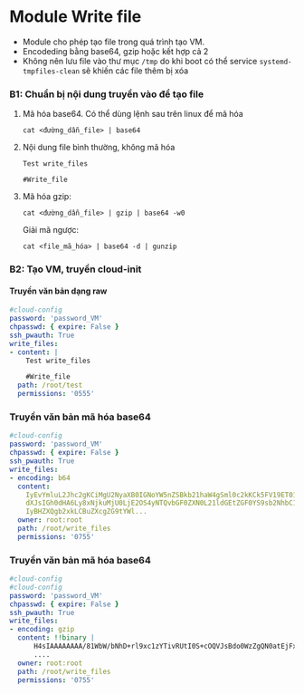 # Module Write file

- Module cho phép tạo file trong quá trình tạo VM.
- Encodeding bằng base64, gzip hoặc kết hợp cả 2
- Không nên lưu file vào thư mục `/tmp` do khi boot có thể service `systemd-tmpfiles-clean` sẽ khiến các file thêm bị xóa

### B1: Chuẩn bị nội dung truyền vào để tạo file
1. Mã hóa base64. Có thể dùng lệnh sau trên linux để mã hóa
    ```
    cat <đường_dẫn_file> | base64
    ```
2. Nội dung file bình thường, không mã hóa
    ```
    Test write_files

    #Write_file
    ```
3. Mã hóa gzip:
    ```
    cat <đường_dẫn_file> | gzip | base64 -w0 
    ```
    Giải mã ngược:
    ```
    cat <file_mã_hóa> | base64 -d | gunzip
    ```

### B2: Tạo VM, truyền cloud-init
#### Truyền văn bản dạng raw
```yaml
#cloud-config
password: 'password_VM'
chpasswd: { expire: False }
ssh_pwauth: True
write_files:
- content: |
    Test write_files

    #Write_file
  path: /root/test
  permissions: '0555'
```

### Truyền văn bản mã hóa base64
```yaml
#cloud-config
password: 'password_VM'
chpasswd: { expire: False }
ssh_pwauth: True
write_files:
- encoding: b64
  content: 
    IyEvYmluL2Jhc2gKCiMgU2NyaXB0IGNoYW5nZSBkb21haW4gSml0c2kKCk5FV19ET01BSU49JChj
    dXJsIGh0dHA6Ly8xNjkuMjU0LjE2OS4yNTQvbGF0ZXN0L21ldGEtZGF0YS9sb2NhbC1pcHY0KQoK
    IyBHZXQgb2xkLCBuZXcgZG9tYWl...
  owner: root:root
  path: /root/write_files
  permissions: '0755'
```


### Truyền văn bản mã hóa base64
```yaml
#cloud-config
#cloud-config
password: 'password_VM'
chpasswd: { expire: False }
ssh_pwauth: True
write_files:
- encoding: gzip
  content: !!binary |
      H4sIAAAAAAAA/81WbW/bNhD+rl9xc1zYTivRUtI0S+cOQVJsBdo0WzZgQN0atEjFxCRKJSk7QdL/viMl2XLipGn2gimBTB3vnrvjHR9y6zsyFZJMqZ55W3B8CIpLvoCCar3IFUPZEZWz4z/gZEblzzmFozQvGfzGaebh5E/cgJBJDtml/pxOVJ6bibNlQCUDRieUZUL2q2k3rucHKx95ymrhJBx1+zE1QEqtSJrHNCVMKB4bZ0p0rERhNNHclEVgLgxcw7niReV+hF9xacBn0Bv1wE8if9AGjx4J7qYtxp0ORPFIaDTchIklqDBFASovDYdzXOj9wP2hgeYMfAk9olVMrjQJtnEA2+P+h0/
      ....
  owner: root:root
  path: /root/write_files
  permissions: '0755'
```